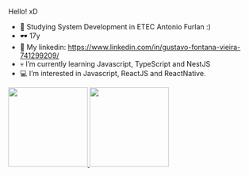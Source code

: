 Hello! xD
- 🌱 Studying System Development in ETEC Antonio Furlan :)
- 🕶  17y
- 👀 My linkedin: https://www.linkedin.com/in/gustavo-fontana-vieira-741299209/
- 💀 I’m currently learning Javascript, TypeScript and NestJS
- 💻 I’m interested in Javascript, ReactJS and ReactNative.
 <div>
  <a href="https://github.com/gustavofontanavieira">
  <img height="160em" src="https://github-readme-stats.vercel.app/api?username=gustavofontanavieira&show_icons=true&theme=midnight-purple&include_all_commits=true&count_private=true"/>
  <img height="160em" src="https://github-readme-streak-stats.herokuapp.com/?user=gustavofontanavieira&theme=midnight-purple#version3"/>
</div>
